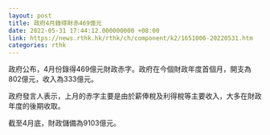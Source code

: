 ```yaml
---
layout: post
title: 政府4月錄得財赤469億元
date: 2022-05-31 17:44:12.000000000 +08:00
link: https://news.rthk.hk/rthk/ch/component/k2/1651006-20220531.htm
categories: rthk
---
```


政府公布，4月份錄得469億元財政赤字。政府在今個財政年度首個月，開支為802億元，收入為333億元。

政府發言人表示，上月的赤字主要是由於薪俸稅及利得稅等主要收入，大多在財政年度的後期收取。
 
截至4月底，財政儲備為9103億元。
